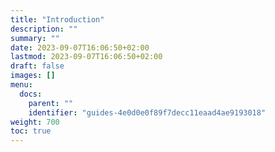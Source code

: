 ```yaml
---
title: "Introduction"
description: ""
summary: ""
date: 2023-09-07T16:06:50+02:00
lastmod: 2023-09-07T16:06:50+02:00
draft: false
images: []
menu:
  docs:
    parent: ""
    identifier: "guides-4e0d0e0f89f7decc11eaad4ae9193018"
weight: 700
toc: true
---
```

